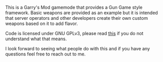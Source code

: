 This is a Garry's Mod gamemode that provides a Gun Game style framework. Basic
weapons are provided as an example but it is intended that server operators
and other developers create their own custom weapons based on it to add flavor.

Code is licensed under GNU GPLv3, please read [this](https://choosealicense.com/licenses/gpl-3.0/) if you do not understand what that means.

I look forward to seeing what people do with this and if you have any questions
feel free to reach out to me.